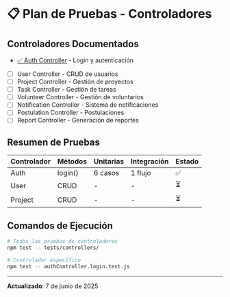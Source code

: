 # 📋 Plan de Pruebas - Controladores

## Controladores Documentados

- [✅ Auth Controller](./auth-controller.md) - Login y autenticación
- [ ] User Controller - CRUD de usuarios  
- [ ] Project Controller - Gestión de proyectos
- [ ] Task Controller - Gestión de tareas
- [ ] Volunteer Controller - Gestión de voluntarios
- [ ] Notification Controller - Sistema de notificaciones
- [ ] Postulation Controller - Postulaciones
- [ ] Report Controller - Generación de reportes

## Resumen de Pruebas

| Controlador | Métodos | Unitarias | Integración | Estado |
|-------------|---------|-----------|-------------|--------|
| Auth | login() | 6 casos | 1 flujo | ✅ |
| User | CRUD | - | - | ⏳ |
| Project | CRUD | - | - | ⏳ |

## Comandos de Ejecución

```bash
# Todas las pruebas de controladores
npm test -- tests/controllers/

# Controlador específico
npm test -- authController.login.test.js
```

---
**Actualizado**: 7 de junio de 2025
